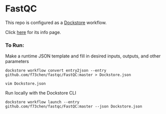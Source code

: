 # FastQC
This repo is configured as a [Dockstore](https://dockstore.org/) workflow.

Click [here](https://dockstore.org/workflows/github.com/f73chen/fastqc/FastQC:master?tab=info) for its info page.

### To Run:
Make a runtime JSON template and fill in desired inputs, outputs, and other parameters
    
    dockstore workflow convert entry2json --entry github.com/f73chen/fastqc/FastQC:master > Dockstore.json
    
    vim Dockstore.json
    
Run locally with the Dockstore CLI
    
    dockstore workflow launch --entry github.com/f73chen/fastqc/FastQC:master --json Dockstore.json
